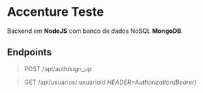 # Accenture Teste

Backend em **NodeJS** com banco de dados NoSQL **MongoDB**.

## Endpoints

> POST /api/auth/sign_up

> GET /api/usuarios/:usuarioId
_HEADER=Authorization(Bearer)_

